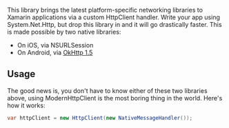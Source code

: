 This library brings the latest platform-specific networking libraries to Xamarin applications via a custom HttpClient handler. Write your app using System.Net.Http, but drop this library in and it will go drastically faster.  This is made possible by two native libraries:

* On iOS, via NSURLSession
* On Android, via [OkHttp 1.5](http://square.github.io/okhttp/)

## Usage

The good news is, you don't have to know either of these two libraries above,
using ModernHttpClient is the most boring thing in the world. Here's how it
works:

```csharp
var httpClient = new HttpClient(new NativeMessageHandler());
```
